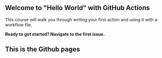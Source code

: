 ## Welcome to "Hello World" with GitHub Actions

This course will walk you through writing your first action and using it with a workflow file. 

**Ready to get started? Navigate to the first issue.**

## This is the Github pages
